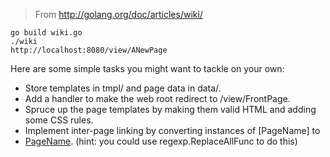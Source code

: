 > From http://golang.org/doc/articles/wiki/

```
go build wiki.go
./wiki
http://localhost:8080/view/ANewPage
```

Here are some simple tasks you might want to tackle on your own:

- Store templates in tmpl/ and page data in data/.
- Add a handler to make the web root redirect to /view/FrontPage.
- Spruce up the page templates by making them valid HTML and adding some CSS rules.
- Implement inter-page linking by converting instances of [PageName] to 
- <a href="/view/PageName">PageName</a>. (hint: you could use regexp.ReplaceAllFunc to do this)
